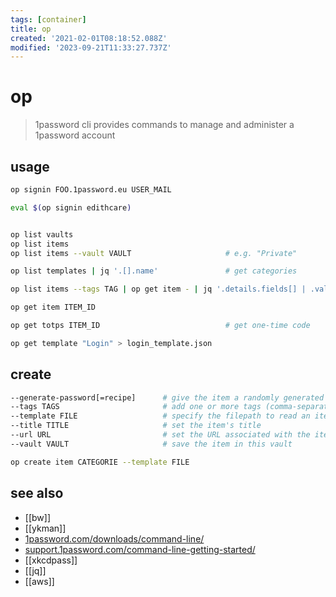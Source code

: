 ```yaml
---
tags: [container]
title: op
created: '2021-02-01T08:18:52.088Z'
modified: '2023-09-21T11:33:27.737Z'
---
```


# op

> 1password cli provides commands to manage and administer a 1password account

## usage

```sh
op signin FOO.1password.eu USER_MAIL

eval $(op signin edithcare)


op list vaults
op list items
op list items --vault VAULT                     # e.g. "Private"

op list templates | jq '.[].name'               # get categories

op list items --tags TAG | op get item - | jq '.details.fields[] | .value'

op get item ITEM_ID

op get totps ITEM_ID                            # get one-time code

op get template "Login" > login_template.json

```

## create

```sh
--generate-password[=recipe]      # give the item a randomly generated password
--tags TAGS                       # add one or more tags (comma-separated) to the item
--template FILE                   # specify the filepath to read an item template from
--title TITLE                     # set the item's title
--url URL                         # set the URL associated with the item
--vault VAULT                     # save the item in this vault
```

```sh
op create item CATEGORIE --template FILE
```

## see also

- [[bw]]
- [[ykman]]
- [1password.com/downloads/command-line/](https://1password.com/downloads/command-line/)
- [support.1password.com/command-line-getting-started/](https://support.1password.com/command-line-getting-started/)
- [[xkcdpass]]
- [[jq]]
- [[aws]]

